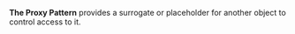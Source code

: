**The Proxy Pattern** provides a surrogate or placeholder for another object to control
access to it.